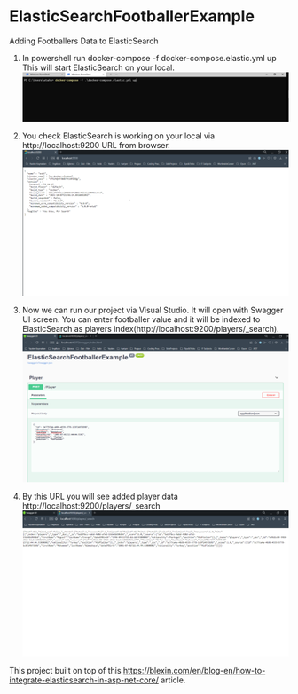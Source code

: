 # ElasticSearchFootballerExample
Adding Footballers Data to ElasticSearch
1) In powershell run docker-compose -f docker-compose.elastic.yml up This will start ElasticSearch on your local. 
![Elasticsearch Docker](https://github.com/atahanceylan/ElasticSearchFootballerExample/blob/main/powershell_command_docker.PNG)

2) You check ElasticSearch is working on your local via http://localhost:9200 URL from browser.
![Elasticsearch First Open](https://github.com/atahanceylan/ElasticSearchFootballerExample/blob/main/elastic_search_first_open.PNG)

3) Now we can run our project via Visual Studio. It will open with Swagger UI screen. You can enter footballer value and it will be indexed to ElasticSearch as players index(http://localhost:9200/players/_search).
![Add Players Via Swagger UI](https://github.com/atahanceylan/ElasticSearchFootballerExample/blob/main/add_players_to_elasticsearch_players_index.PNG)

4) By this URL you will see added player data http://localhost:9200/players/_search
![Added players in ElasticSearch](https://github.com/atahanceylan/ElasticSearchFootballerExample/blob/main/elastic_search_players_index.PNG)

This project built on top of this https://blexin.com/en/blog-en/how-to-integrate-elasticsearch-in-asp-net-core/ article.
